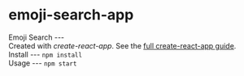 # emoji-search-app
Emoji Search ---  
Created with *create-react-app*. 
See the [full create-react-app guide](https://github.com/facebookincubator/create-react-app/blob/master/packages/react-scripts/template/README.md).   
Install ---  `npm install`   
Usage ---  `npm start`
